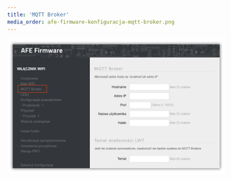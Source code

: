 ```yaml
---
title: 'MQTT Broker'
media_order: afe-firmware-konfiguracja-mqtt-broker.png
---
```


![](afe-firmware-konfiguracja-mqtt-broker.png)